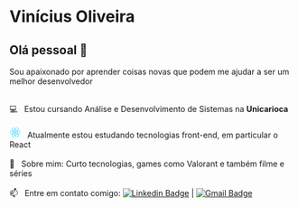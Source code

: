 


# Vinícius Oliveira

## Olá pessoal 👋
Sou apaixonado por aprender coisas novas que podem me ajudar a ser um melhor desenvolvedor 
<br/><br/>

 :computer:  &nbsp; Estou cursando Análise e Desenvolvimento de Sistemas na **Unicarioca**
 <br/><br/> <img width="20px" src="https://github.com/viniciusoliveiras/viniciusoliveiras/blob/main/logo192.png"> &nbsp; Atualmente estou estudando tecnologias front-end, em particular o React 
 <br/><br/> 💬  &nbsp; Sobre mim: Curto tecnologias, games como Valorant e também filme e séries
 <br/><br/> :mailbox: &nbsp; Entre em contato comigo: [![Linkedin Badge](https://img.shields.io/badge/-ViníciusOliveira-blue?style=flat-square&logo=Linkedin&logoColor=white&link=https://www.linkedin.com/in/viniciusoliveiras-01532/)](https://www.linkedin.com/in/viniciusoliveiras-01532/) 
| 
[![Gmail Badge](https://img.shields.io/badge/-vinitag190@gmail.com-c14438?style=flat-square&logo=Gmail&logoColor=white&link=mailto:vinitag190@gmail.com)](mailto:vinitag190@gmail.com)
